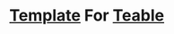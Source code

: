 # [Template](https://www.crafting.dev/) For [Teable](https://github.com/teableio/teable/tree/v1.4.0)
